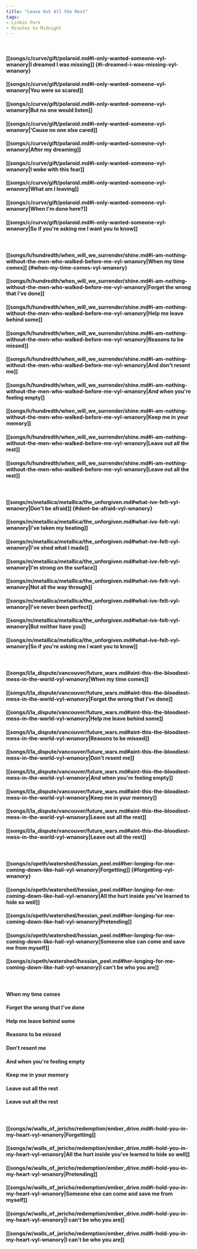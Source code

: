 ```yaml
---
title: "Leave Out All the Rest"
tags:
- Linkin Park
- Minutes to Midnight
---
```

&nbsp;
#### [[songs/c/curve/gift/polaroid.md#i-only-wanted-someone-vyl-wnanory|I dreamed I was missing]] {#i-dreamed-i-was-missing-vyl-wnanory}
#### [[songs/c/curve/gift/polaroid.md#i-only-wanted-someone-vyl-wnanory|You were so scared]]
#### [[songs/c/curve/gift/polaroid.md#i-only-wanted-someone-vyl-wnanory|But no one would listen]]
#### [[songs/c/curve/gift/polaroid.md#i-only-wanted-someone-vyl-wnanory|'Cause no one else cared]]
#### [[songs/c/curve/gift/polaroid.md#i-only-wanted-someone-vyl-wnanory|After my dreaming]]
#### [[songs/c/curve/gift/polaroid.md#i-only-wanted-someone-vyl-wnanory|I woke with this fear]]
#### [[songs/c/curve/gift/polaroid.md#i-only-wanted-someone-vyl-wnanory|What am I leaving]]
#### [[songs/c/curve/gift/polaroid.md#i-only-wanted-someone-vyl-wnanory|When I'm done here?]]
#### [[songs/c/curve/gift/polaroid.md#i-only-wanted-someone-vyl-wnanory|So if you're asking me I want you to know]]
&nbsp;
#### [[songs/h/hundredth/when_will_we_surrender/shine.md#i-am-nothing-without-the-men-who-walked-before-me-vyl-wnanory|When my time comes]] {#when-my-time-comes-vyl-wnanory}
#### [[songs/h/hundredth/when_will_we_surrender/shine.md#i-am-nothing-without-the-men-who-walked-before-me-vyl-wnanory|Forget the wrong that I've done]]
#### [[songs/h/hundredth/when_will_we_surrender/shine.md#i-am-nothing-without-the-men-who-walked-before-me-vyl-wnanory|Help me leave behind some]]
#### [[songs/h/hundredth/when_will_we_surrender/shine.md#i-am-nothing-without-the-men-who-walked-before-me-vyl-wnanory|Reasons to be missed]]
#### [[songs/h/hundredth/when_will_we_surrender/shine.md#i-am-nothing-without-the-men-who-walked-before-me-vyl-wnanory|And don't resent me]]
#### [[songs/h/hundredth/when_will_we_surrender/shine.md#i-am-nothing-without-the-men-who-walked-before-me-vyl-wnanory|And when you're feeling empty]]
#### [[songs/h/hundredth/when_will_we_surrender/shine.md#i-am-nothing-without-the-men-who-walked-before-me-vyl-wnanory|Keep me in your memory]]
#### [[songs/h/hundredth/when_will_we_surrender/shine.md#i-am-nothing-without-the-men-who-walked-before-me-vyl-wnanory|Leave out all the rest]]
#### [[songs/h/hundredth/when_will_we_surrender/shine.md#i-am-nothing-without-the-men-who-walked-before-me-vyl-wnanory|Leave out all the rest]]
&nbsp;
#### [[songs/m/metallica/metallica/the_unforgiven.md#what-ive-felt-vyl-wnanory|Don't be afraid]] {#dont-be-afraid-vyl-wnanory}
#### [[songs/m/metallica/metallica/the_unforgiven.md#what-ive-felt-vyl-wnanory|I've taken my beating]]
#### [[songs/m/metallica/metallica/the_unforgiven.md#what-ive-felt-vyl-wnanory|I've shed what I made]]
#### [[songs/m/metallica/metallica/the_unforgiven.md#what-ive-felt-vyl-wnanory|I'm strong on the surface]]
#### [[songs/m/metallica/metallica/the_unforgiven.md#what-ive-felt-vyl-wnanory|Not all the way through]]
#### [[songs/m/metallica/metallica/the_unforgiven.md#what-ive-felt-vyl-wnanory|I've never been perfect]]
#### [[songs/m/metallica/metallica/the_unforgiven.md#what-ive-felt-vyl-wnanory|But neither have you]]
#### [[songs/m/metallica/metallica/the_unforgiven.md#what-ive-felt-vyl-wnanory|So if you're asking me I want you to know]]
&nbsp;
#### [[songs/l/la_dispute/vancouver/future_wars.md#aint-this-the-bloodiest-mess-in-the-world-vyl-wnanory|When my time comes]]
#### [[songs/l/la_dispute/vancouver/future_wars.md#aint-this-the-bloodiest-mess-in-the-world-vyl-wnanory|Forget the wrong that I've done]]
#### [[songs/l/la_dispute/vancouver/future_wars.md#aint-this-the-bloodiest-mess-in-the-world-vyl-wnanory|Help me leave behind some]]
#### [[songs/l/la_dispute/vancouver/future_wars.md#aint-this-the-bloodiest-mess-in-the-world-vyl-wnanory|Reasons to be missed]]
#### [[songs/l/la_dispute/vancouver/future_wars.md#aint-this-the-bloodiest-mess-in-the-world-vyl-wnanory|Don't resent me]]
#### [[songs/l/la_dispute/vancouver/future_wars.md#aint-this-the-bloodiest-mess-in-the-world-vyl-wnanory|And when you're feeling empty]]
#### [[songs/l/la_dispute/vancouver/future_wars.md#aint-this-the-bloodiest-mess-in-the-world-vyl-wnanory|Keep me in your memory]]
#### [[songs/l/la_dispute/vancouver/future_wars.md#aint-this-the-bloodiest-mess-in-the-world-vyl-wnanory|Leave out all the rest]]
#### [[songs/l/la_dispute/vancouver/future_wars.md#aint-this-the-bloodiest-mess-in-the-world-vyl-wnanory|Leave out all the rest]]
&nbsp;
#### [[songs/o/opeth/watershed/hessian_peel.md#her-longing-for-me-coming-down-like-hail-vyl-wnanory|Forgetting]] {#forgetting-vyl-wnanory}
#### [[songs/o/opeth/watershed/hessian_peel.md#her-longing-for-me-coming-down-like-hail-vyl-wnanory|All the hurt inside you've learned to hide so well]]
#### [[songs/o/opeth/watershed/hessian_peel.md#her-longing-for-me-coming-down-like-hail-vyl-wnanory|Pretending]]
#### [[songs/o/opeth/watershed/hessian_peel.md#her-longing-for-me-coming-down-like-hail-vyl-wnanory|Someone else can come and save me from myself]]
#### [[songs/o/opeth/watershed/hessian_peel.md#her-longing-for-me-coming-down-like-hail-vyl-wnanory|I can't be who you are]]
&nbsp;
#### When my time comes
#### Forget the wrong that I've done
#### Help me leave behind some
#### Reasons to be missed
#### Don't resent me
#### And when you're feeling empty
#### Keep me in your memory
#### Leave out all the rest
#### Leave out all the rest
&nbsp;
#### [[songs/w/walls_of_jericho/redemption/ember_drive.md#i-hold-you-in-my-heart-vyl-wnanory|Forgetting]]
#### [[songs/w/walls_of_jericho/redemption/ember_drive.md#i-hold-you-in-my-heart-vyl-wnanory|All the hurt inside you've learned to hide so well]]
#### [[songs/w/walls_of_jericho/redemption/ember_drive.md#i-hold-you-in-my-heart-vyl-wnanory|Pretending]]
#### [[songs/w/walls_of_jericho/redemption/ember_drive.md#i-hold-you-in-my-heart-vyl-wnanory|Someone else can come and save me from myself]]
#### [[songs/w/walls_of_jericho/redemption/ember_drive.md#i-hold-you-in-my-heart-vyl-wnanory|I can't be who you are]]
#### [[songs/w/walls_of_jericho/redemption/ember_drive.md#i-hold-you-in-my-heart-vyl-wnanory|I can't be who you are]]

